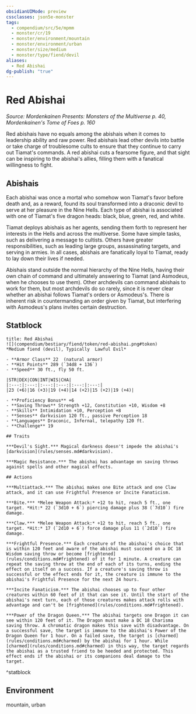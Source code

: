 ```yaml
---
obsidianUIMode: preview
cssclasses: json5e-monster
tags:
  - compendium/src/5e/mpmm
  - monster/cr/19
  - monster/environment/mountain
  - monster/environment/urban
  - monster/size/medium
  - monster/type/fiend/devil
aliases:
  - Red Abishai
dg-publish: "true"
---
```

# Red Abishai
*Source: Mordenkainen Presents: Monsters of the Multiverse p. 40, Mordenkainen's Tome of Foes p. 160*  

Red abishais have no equals among the abishais when it comes to leadership ability and raw power. Red abishais lead other devils into battle or take charge of troublesome cults to ensure that they continue to carry out Tiamat's commands. A red abishai cuts a fearsome figure, and that sight can be inspiring to the abishai's allies, filling them with a fanatical willingness to fight.

## Abishais

Each abishai was once a mortal who somehow won Tiamat's favor before death and, as a reward, found its soul transformed into a draconic devil to serve at her pleasure in the Nine Hells. Each type of abishai is associated with one of Tiamat's five dragon heads: black, blue, green, red, and white.

Tiamat deploys abishais as her agents, sending them forth to represent her interests in the Hells and across the multiverse. Some have simple tasks, such as delivering a message to cultists. Others have greater responsibilities, such as leading large groups, assassinating targets, and serving in armies. In all cases, abishais are fanatically loyal to Tiamat, ready to lay down their lives if needed.

Abishais stand outside the normal hierarchy of the Nine Hells, having their own chain of command and ultimately answering to Tiamat (and Asmodeus, when he chooses to use them). Other archdevils can command abishais to work for them, but most archdevils do so rarely, since it is never clear whether an abishai follows Tiamat's orders or Asmodeus's. There is inherent risk in countermanding an order given by Tiamat, but interfering with Asmodeus's plans invites certain destruction.

## Statblock

```ad-statblock
title: Red Abishai
![](compendium/bestiary/fiend/token/red-abishai.png#token)
*Medium fiend (devil), Typically  Lawful Evil*

- **Armor Class** 22  (natural armor)
- **Hit Points** 289 (`34d8 + 136`)
- **Speed** 30 ft., fly 50 ft.

|STR|DEX|CON|INT|WIS|CHA|
|:---:|:---:|:---:|:---:|:---:|:---:|
|23 (+6)|16 (+3)|19 (+4)|14 (+2)|15 (+2)|19 (+4)|

- **Proficiency Bonus** +6
- **Saving Throws** Strength +12, Constitution +10, Wisdom +8
- **Skills** Intimidation +10, Perception +8
- **Senses** darkvision 120 ft., passive Perception 18
- **Languages** Draconic, Infernal, telepathy 120 ft.
- **Challenge** 19

## Traits

***Devil's Sight.*** Magical darkness doesn't impede the abishai's [darkvision](rules/senses.md#darkvision).

***Magic Resistance.*** The abishai has advantage on saving throws against spells and other magical effects.

## Actions

***Multiattack.*** The abishai makes one Bite attack and one Claw attack, and it can use Frightful Presence or Incite Fanaticism.

***Bite.*** *Melee Weapon Attack:* +12 to hit, reach 5 ft., one target. *Hit:* 22 (`3d10 + 6`) piercing damage plus 38 (`7d10`) fire damage.

***Claw.*** *Melee Weapon Attack:* +12 to hit, reach 5 ft., one target. *Hit:* 17 (`2d10 + 6`) force damage plus 11 (`2d10`) fire damage.

***Frightful Presence.*** Each creature of the abishai's choice that is within 120 feet and aware of the abishai must succeed on a DC 18 Wisdom saving throw or become [frightened](rules/conditions.md#frightened) of it for 1 minute. A creature can repeat the saving throw at the end of each of its turns, ending the effect on itself on a success. If a creature's saving throw is successful or the effect ends for it, the creature is immune to the abishai's Frightful Presence for the next 24 hours.

***Incite Fanaticism.*** The abishai chooses up to four other creatures within 60 feet of it that can see it. Until the start of the abishai's next turn, each of those creatures makes attack rolls with advantage and can't be [frightened](rules/conditions.md#frightened).

***Power of the Dragon Queen.*** The abishai targets one Dragon it can see within 120 feet of it. The Dragon must make a DC 18 Charisma saving throw. A chromatic dragon makes this save with disadvantage. On a successful save, the target is immune to the abishai's Power of the Dragon Queen for 1 hour. On a failed save, the target is [charmed](rules/conditions.md#charmed) by the abishai for 1 hour. While [charmed](rules/conditions.md#charmed) in this way, the target regards the abishai as a trusted friend to be heeded and protected. This effect ends if the abishai or its companions deal damage to the target.
```
^statblock

## Environment

mountain, urban